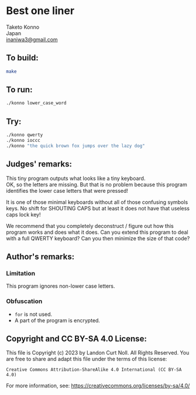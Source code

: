# Best one liner

Taketo Konno    
Japan  
<inaniwa3@gmail.com>  

## To build:

```sh
make
```

## To run:

```sh
./konno lower_case_word
```

## Try:

```sh
./konno qwerty
./konno ioccc
./konno "the quick brown fox jumps over the lazy dog"
```

## Judges' remarks:

This tiny program outputs what looks like a tiny keyboard.  
OK, so the letters are missing. But that is no problem because 
this program identifies the lower case letters that were pressed!

It is one of those minimal keyboards without all of those
confusing symbols keys.  No shift for SHOUTING CAPS
but at least it does not have that useless caps lock key!

We recommend that you completely deconstruct / figure out
how this program works and does what it does.  Can you
extend this program to deal with a full QWERTY keyboard?
Can you then minimize the size of that code?

## Author's remarks:

### Limitation

This program ignores non-lower case letters.

### Obfuscation

* `for` is not used. 
* A part of the program is encrypted.

## Copyright and CC BY-SA 4.0 License:

This file is Copyright (c) 2023 by Landon Curt Noll.  All Rights Reserved.
You are free to share and adapt this file under the terms of this license:

    Creative Commons Attribution-ShareAlike 4.0 International (CC BY-SA 4.0)

For more information, see: https://creativecommons.org/licenses/by-sa/4.0/
